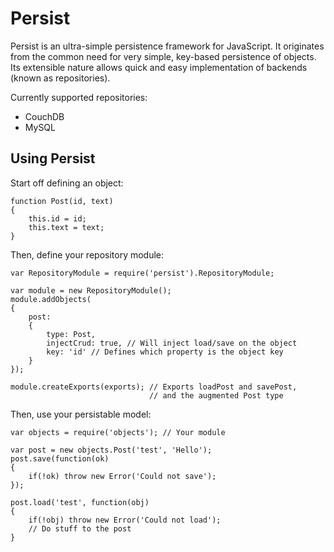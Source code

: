 # Persist

Persist is an ultra-simple persistence framework for JavaScript.
It originates from the common need for very simple, key-based 
persistence of objects. Its extensible nature allows quick and
easy implementation of backends (known as repositories).

Currently supported repositories:
 - CouchDB
 - MySQL

## Using Persist

Start off defining an object:

    function Post(id, text)
    {
        this.id = id;
        this.text = text;
    }

Then, define your repository module:

    var RepositoryModule = require('persist').RepositoryModule;

    var module = new RepositoryModule();
    module.addObjects(
    {
        post:
        {
            type: Post,
            injectCrud: true, // Will inject load/save on the object
            key: 'id' // Defines which property is the object key
        }
    });

    module.createExports(exports); // Exports loadPost and savePost,
                                   // and the augmented Post type
                                   
Then, use your persistable model:

    var objects = require('objects'); // Your module

    var post = new objects.Post('test', 'Hello');
    post.save(function(ok)
    {
        if(!ok) throw new Error('Could not save');
    });

    post.load('test', function(obj)
    {
        if(!obj) throw new Error('Could not load');
        // Do stuff to the post
    }
